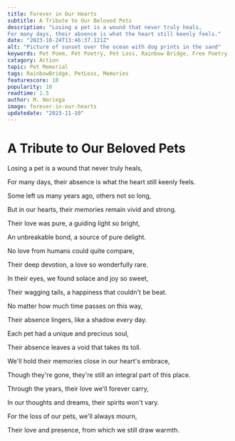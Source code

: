 ```yaml
---
title: Forever in Our Hearts
subtitle: A Tribute to Our Beloved Pets
description: "Losing a pet is a wound that never truly heals,
For many days, their absence is what the heart still keenly feels."
date: "2023-10-24T13:46:37.121Z"
alt: "Picture of sunset over the ocean with dog prints in the sand"
keywords: Pet Poem, Pet Poetry, Pet Loss, Rainbow Bridge, Free Poetry
catagory: Action
topic: Pet Memorial
tags: RainbowBridge, PetLoss, Memories
featurescore: 10
popularity: 10
readtime: 1.5
author: M. Noriega
image: forever-in-our-hearts
updatedate: "2023-11-10"
---
```


# **A Tribute to Our Beloved Pets**

Losing a pet is a wound that never truly heals,

For many days, their absence is what the heart still keenly feels.

Some left us many years ago, others not so long,

But in our hearts, their memories remain vivid and strong.

Their love was pure, a guiding light so bright,

An unbreakable bond, a source of pure delight.

No love from humans could quite compare,

Their deep devotion, a love so wonderfully rare.

In their eyes, we found solace and joy so sweet,

Their wagging tails, a happiness that couldn't be beat.

No matter how much time passes on this way,

Their absence lingers, like a shadow every day.

Each pet had a unique and precious soul,

Their absence leaves a void that takes its toll.

We'll hold their memories close in our heart's embrace,

Though they're gone, they're still an integral part of this place.

Through the years, their love we'll forever carry,

In our thoughts and dreams, their spirits won't vary.

For the loss of our pets, we'll always mourn,

Their love and presence, from which we still draw warmth.
